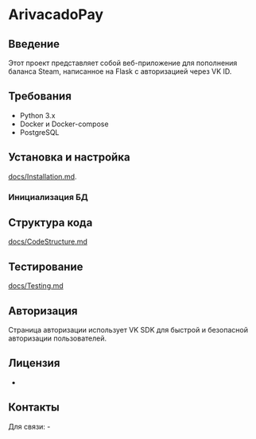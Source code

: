 # ArivacadoPay

## Введение
Этот проект представляет собой веб-приложение для пополнения баланса Steam, написанное на Flask с авторизацией через VK ID.

## Требования
- Python 3.x
- Docker и Docker-compose
- PostgreSQL

## Установка и настройка
[docs/Installation.md](./docs/Installation.md).

### Инициализация БД


## Структура кода
[docs/CodeStructure.md](./docs/CodeStructure.md)

## Тестирование
[docs/Testing.md](./docs/Testing.md)

## Авторизация
Страница авторизации использует VK SDK для быстрой и безопасной авторизации пользователей.

## Лицензия
-

## Контакты
Для связи: -
